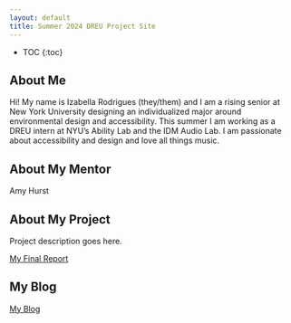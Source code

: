 ```yaml
---
layout: default
title: Summer 2024 DREU Project Site
---
```


* TOC
{:toc}

## About Me

Hi! My name is Izabella Rodrigues (they/them) and I am a rising senior at New York University designing an individualized major around environmental design and accessibility. This summer I am working as a DREU intern at NYU’s Ability Lab and the IDM Audio Lab. I am passionate about accessibility and design and love all things music. 

## About My Mentor

Amy Hurst

## About My Project

Project description goes here.

[My Final Report](files/finalreport.pdf)

## My Blog

[My Blog](blog.html)
